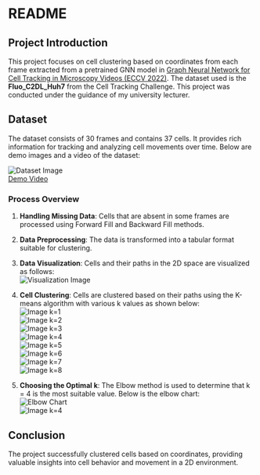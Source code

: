 # README

## Project Introduction

This project focuses on cell clustering based on coordinates from each frame extracted from a pretrained GNN model in [Graph Neural Network for Cell Tracking in Microscopy Videos (ECCV 2022)](https://github.com/talbenha/cell-tracker-gnn/tree/main). The dataset used is the **Fluo_C2DL_Huh7** from the Cell Tracking Challenge. This project was conducted under the guidance of my university lecturer.
## Dataset

The dataset consists of 30 frames and contains 37 cells. It provides rich information for tracking and analyzing cell movements over time. Below are demo images and a video of the dataset:

![Dataset Image](https://github.com/quang2719/Cell-Tracking-using-GNN/blob/main/demo_image/original_data.png)  
[Demo Video](https://github.com/quang2719/Cell-Tracking-using-GNN/blob/main/demo_image/Demo_cell_video_v1.mp4)
### Process Overview

1. **Handling Missing Data**: Cells that are absent in some frames are processed using Forward Fill and Backward Fill methods.

2. **Data Preprocessing**: The data is transformed into a tabular format suitable for clustering.

3. **Data Visualization**: Cells and their paths in the 2D space are visualized as follows:  
   ![Visualization Image](https://github.com/quang2719/Cell-Tracking-using-GNN/blob/main/demo_image/cell_visual.png)

4. **Cell Clustering**: Cells are clustered based on their paths using the K-means algorithm with various k values as shown below:  
   ![Image k=1](https://github.com/quang2719/Cell-Tracking-using-GNN/blob/main/demo_image/Screenshot%202024-10-23%20130444.png)  
   ![Image k=2](https://github.com/quang2719/Cell-Tracking-using-GNN/blob/main/demo_image/Screenshot%202024-10-23%20130453.png)  
   ![Image k=3](https://github.com/quang2719/Cell-Tracking-using-GNN/blob/main/demo_image/Screenshot%202024-10-23%20130501.png)  
   ![Image k=4](https://github.com/quang2719/Cell-Tracking-using-GNN/blob/main/demo_image/Screenshot%202024-10-23%20130509.png)  
   ![Image k=5](https://github.com/quang2719/Cell-Tracking-using-GNN/blob/main/demo_image/Screenshot%202024-10-23%20130516.png)  
   ![Image k=6](https://github.com/quang2719/Cell-Tracking-using-GNN/blob/main/demo_image/Screenshot%202024-10-23%20130523.png)  
   ![Image k=7](https://github.com/quang2719/Cell-Tracking-using-GNN/blob/main/demo_image/Screenshot%202024-10-23%20130530.png)  
   ![Image k=8](https://github.com/quang2719/Cell-Tracking-using-GNN/blob/main/demo_image/Screenshot%202024-10-23%20130530.png)  

5. **Choosing the Optimal k**: The Elbow method is used to determine that k = 4 is the most suitable value. Below is the elbow chart:  
   ![Elbow Chart](https://github.com/quang2719/Cell-Tracking-using-GNN/blob/main/demo_image/Elbow.png)  
   ![Image k=4](https://github.com/quang2719/Cell-Tracking-using-GNN/blob/main/demo_image/k_4.png)

## Conclusion

The project successfully clustered cells based on coordinates, providing valuable insights into cell behavior and movement in a 2D environment.
